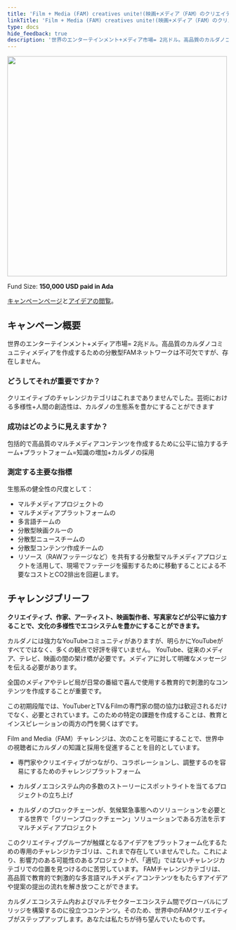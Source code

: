 ```yaml
---
title: 'Film + Media (FAM) creatives unite!(映画+メディア（FAM）のクリエイティブが団結！)'
linkTitle: 'Film + Media (FAM) creatives unite!(映画+メディア（FAM）のクリエイティブが団結！)'
type: docs
hide_feedback: true
description: '世界のエンターテインメント+メディア市場= 2兆ドル。高品質のカルダノコミュニティメディアを作成するための分散型FAMネットワークは不可欠ですが、存在しません。'
---
```

<img src="https://cardano.ideascale.com/community-library/accounts/93/936143/Public/20-Film--Media-FAM-creatives-unite-4e9e0a.png" style="width:500px;height500px">

Fund Size: **150,000 USD paid in Ada**

[キャンペーンページ](https://cardano.ideascale.com/c/idea/383633)と[アイデアの閲覧](https://cardano.ideascale.com/c/campaigns/26452/stage/all/ideas/unspecified)。

## キャンペーン概要

世界のエンターテインメント+メディア市場= 2兆ドル。高品質のカルダノコミュニティメディアを作成するための分散型FAMネットワークは不可欠ですが、存在しません。

### どうしてそれが重要ですか？

クリエイティブのチャレンジカテゴリはこれまでありませんでした。芸術における多様性+人間の創造性は、カルダノの生態系を豊かにすることができます

### 成功はどのように見えますか？

包括的で高品質のマルチメディアコンテンツを作成するために公平に協力するチーム+プラットフォーム=知識の増加+カルダノの採用

### 測定する主要な指標

生態系の健全性の尺度として：

- マルチメディアプロジェクトの
- マルチメディアプラットフォームの
- 多言語チームの
- 分散型映画クルーの
- 分散型ニュースチームの
- 分散型コンテンツ作成チームの
- リソース（RAWフッテージなど）を共有する分散型マルチメディアプロジェクトを活用して、現場でフッテージを撮影するために移動することによる不要なコストとCO2排出を回避します。

## チャレンジブリーフ

**クリエイティブ、作家、アーティスト、映画製作者、写真家などが公平に協力することで、文化の多様性でエコシステムを豊かにすることができます。**

カルダノには強力なYouTubeコミュニティがありますが、明らかにYouTubeがすべてではなく、多くの観点で好評を得ていません。 YouTube、従来のメディア、テレビ、映画の間の架け橋が必要です。メディアに対して明確なメッセージを伝える必要があります。

全国のメディアやテレビ局が日常の番組で喜んで使用する教育的で刺激的なコンテンツを作成することが重要です。

この初期段階では、YouTuberとTV＆Filmの専門家の間の協力は歓迎されるだけでなく、必要とされています。このための特定の課題を作成することは、教育とインスピレーションの両方の門を開くはずです。

Film and Media（FAM）チャレンジは、次のことを可能にすることで、世界中の視聴者にカルダノの知識と採用を促進することを目的としています。

- 専門家やクリエイティブがつながり、コラボレーションし、調整するのを容易にするためのチャレンジプラットフォーム

- カルダノエコシステム内の多数のストーリーにスポットライトを当てるプロジェクトの立ち上げ

- カルダノのブロックチェーンが、気候緊急事態へのソリューションを必要とする世界で「グリーンブロックチェーン」ソリューションである方法を示すマルチメディアプロジェクト

このクリエイティブグループが触媒となるアイデアをプラットフォーム化するための専用のチャレンジカテゴリは、これまで存在していませんでした。これにより、影響力のある可能性のあるプロジェクトが、「適切」ではないチャレンジカテゴリでの位置を見つけるのに苦労しています。 FAMチャレンジカテゴリは、高品質で教育的で刺激的な多言語マルチメディアコンテンツをもたらすアイデアや提案の提出の流れを解き放つことができます。

カルダノエコシステム内およびマルチセクターエコシステム間でグローバルにブリッジを構築するのに役立つコンテンツ。そのため、世界中のFAMクリエイティブがステップアップします。あなたは私たちが待ち望んでいたものです。

